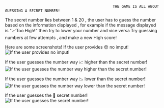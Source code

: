                                                      THE GAME IS ALL ABOUT GUESSING A SECRET NUMBER!
The secret number lies between 1 & 20 , the user has to guess the number based on the information displayed , for example if the message displayed is "📈Too High!"  then try to lower  your number and vice versa 
Try guessing numbers at few attempts , and make a new High score!

Here are some screenshots!
If the user provides 😒 no imput!
![If the user provides no imput!](https://github.com/user-attachments/assets/1053ed73-138b-485e-a4c6-3b84598a222c)

If the user guesses the number way 📈 higher than the secret number!
![If the user guesses the number way higher than the secret number!](https://github.com/user-attachments/assets/8d2b79b2-02de-4090-8dab-23fa21f35c37)

If the user guesses the number way 📉 lower than the secret number!
![If the user guesses the number way lower than the secret number!](https://github.com/user-attachments/assets/c0cfbc7e-4e18-4dfc-b421-d7ab12630e7e)

If the user guesses the 🎉 secret number!
![If the user guesses the secret number!](https://github.com/user-attachments/assets/ad0615fa-95c6-4f6d-82ad-11b34a02f3fa)

